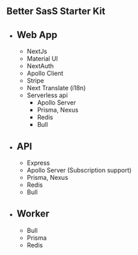 ## Better SasS Starter Kit

- Web App
  - 
  - NextJs
  - Material UI
  - NextAuth
  - Apollo Client
  - Stripe
  - Next Translate (i18n)
  - Serverless api
    - Apollo Server
    - Prisma, Nexus
    - Redis
    - Bull

- API
  - 
  - Express
  - Apollo Server (Subscription support)
  - Prisma, Nexus
  - Redis
  - Bull

- Worker
  -
  - Bull
  - Prisma
  - Redis

